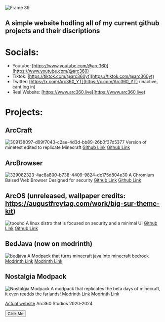 ![Frame 39](https://github.com/arc360alt/arc360.github.io/assets/155182753/407bacc7-f69e-43fb-8af9-777b035166e5)
## A simple website hodling all of my current github projects and their discriptions
# Socials:
- Youtube: [https://www.youtube.com/@arc360](https://www.youtube.com/@arc360)
- Tiktok: [https://tiktok.com/@arc360yt](https://tiktok.com/@arc360yt)
- Twitter: [https://x.com/Arc360_YT](https://x.com/Arc360_YT) (inactive, cant log in)
- Real Website: [https://www.arc360.live](https://www.arc360.live)
# Projects:
## ArcCraft
![309138097-d99f7043-c2ae-4d3d-bb89-26b0f37d5377](https://github.com/arc360alt/arc360.github.io/assets/155182753/2f3daf02-efdc-4077-ae94-28c309785f4a)
Version of minetest edited to replicate Minecraft [Github Link](https://github.com/arc360alt/ArcCraft)
<a href="https://github.com/arc360alt/ArcCraft" class="my-button">Github Link</a>
## ArcBrowser
![329082323-4ac8a800-b738-4409-9824-dc175d804e30](https://github.com/arc360alt/arc360.github.io/assets/155182753/5dcf4fa5-4ec8-487b-8a59-716ff54ead51)
A Chromium Baised Web Browser Designed for security [Github Link](https://github.com/arc360alt/ArcWeb)
<a href="https://github.com/arc360alt/ArcWeb" class="my-button">Github Link</a>

## ArcOS (unreleased, wallpaper credits: https://augustfreytag.com/work/big-sur-theme-kit)
![tpouhd](https://github.com/arc360alt/arc360.github.io/assets/155182753/2654db2e-c11d-453d-944d-354552dbd06e)
A linux distro that is focused on security and a minimal UI [Github Link](https://github.com/arc360alt/ArcOS)
<a href="https://github.com/arc360alt/ArcOS" class="my-button">Github Link</a>

## BedJava (now on modrinth)
![bedjava](https://github.com/arc360alt/arc360.github.io/assets/155182753/c295562a-fb62-42c2-be6d-ec4fe45d19a8)
A Modpack that turns minecraft java into minecraft bedrock [Modrinth Link](https://modrinth.com/modpack/bedjava)
<a href="https://modrinth.com/modpack/bedjava" class="my-button">Modrinth Link</a>

## Nostalgia Modpack
![Nostalgia Modpack](https://github.com/arc360alt/arc360.github.io/assets/155182753/45585535-106b-4571-ab8b-0b66f5a5ef52)
A modpack that replicates the beta days of minecraft, it even readds the farlands! [Modrinth Link](https://modrinth.com/modpack/nostalgia-modpack)
<a href="https://modrinth.com/modpack/nostalgia-modpack" class="my-button">Modrinth Link</a>

[Actual website](arc360.live) Arc360 Studios 2020-2024


<button class="my-button">Click Me</button>
